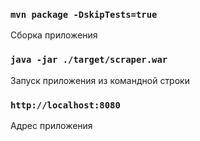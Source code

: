 
### `mvn package -DskipTests=true`

Сборка приложения

### `java -jar ./target/scraper.war`

Запуск приложения из командной строки

### `http://localhost:8080`

Адрес приложения
